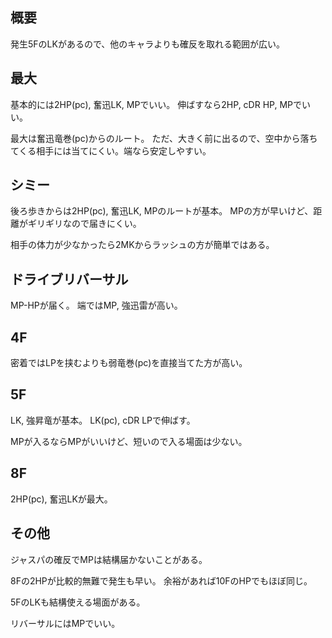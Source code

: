 ## 概要

発生5FのLKがあるので、他のキャラよりも確反を取れる範囲が広い。

## 最大

基本的には2HP(pc), 奮迅LK, MPでいい。
伸ばすなら2HP, cDR HP, MPでいい。

最大は奮迅竜巻(pc)からのルート。
ただ、大きく前に出るので、空中から落ちてくる相手には当てにくい。端なら安定しやすい。

## シミー

後ろ歩きからは2HP(pc), 奮迅LK, MPのルートが基本。
MPの方が早いけど、距離がギリギリなので届きにくい。

相手の体力が少なかったら2MKからラッシュの方が簡単ではある。

## ドライブリバーサル

MP-HPが届く。
端ではMP, 強迅雷が高い。

## 4F

密着ではLPを挟むよりも弱竜巻(pc)を直接当てた方が高い。

## 5F

LK, 強昇竜が基本。
LK(pc), cDR LPで伸ばす。

MPが入るならMPがいいけど、短いので入る場面は少ない。

## 8F

2HP(pc), 奮迅LKが最大。

## その他

ジャスパの確反でMPは結構届かないことがある。

8Fの2HPが比較的無難で発生も早い。
余裕があれば10FのHPでもほぼ同じ。

5FのLKも結構使える場面がある。

リバーサルにはMPでいい。
